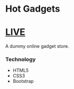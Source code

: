 # Hot Gadgets

# [LIVE](https://manik-roy.github.io/hot-gadget/)

A dummy online gadget store.

### Technology
- HTML5
- CSS3
- Bootstrap
